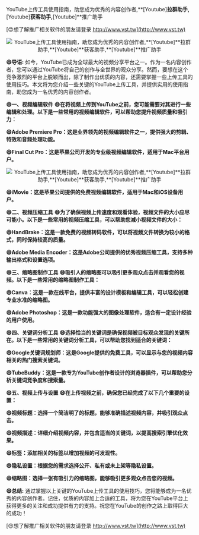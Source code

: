 YouTube上传工具使用指南，助您成为优秀的内容创作者,**[Youtube]**拉群助手,**[Youtube]**获客助手,**[Youtube]**推广助手

[😍想了解推广相关软件的朋友请登录 http://www.vst.tw](http://www.vst.tw)

 <center><img src="https://vst.tw/MP4/tuiguang/png/0.png" alt="YouTube上传工具使用指南，助您成为优秀的内容创作者,**[Youtube]**拉群助手,**[Youtube]**获客助手,**[Youtube]**推广助手"></center>

**😄导语:**
如今，YouTube已成为全球最大的视频分享平台之一。作为一名内容创作者，您可以通过YouTube将自己的创作与全世界的观众分享。然而，要想在这个竞争激烈的平台上脱颖而出，除了制作出优质的内容，还需要掌握一些上传工具的使用技巧。本文将为您介绍一些关键的YouTube上传工具，并提供实用的使用指南，助您成为一名优秀的内容创作者。

**😄一、视频编辑软件**
**😄在将视频上传到YouTube之前，您可能需要对其进行一些编辑和处理。以下是一些常用的视频编辑软件，可以帮助您提升视频质量和吸引力：**

**😄Adobe Premiere Pro：这是业界领先的视频编辑软件之一，提供强大的剪辑、特效和音频处理功能。**

**😄Final Cut Pro：这是苹果公司开发的专业级视频编辑软件，适用于Mac平台用户。**

 <center><img src="https://vst.tw/MP4/tuiguang/png/7.png" alt="YouTube上传工具使用指南，助您成为优秀的内容创作者,**[Youtube]**拉群助手,**[Youtube]**获客助手,**[Youtube]**推广助手"></center>

**😄iMovie：这是苹果公司提供的免费视频编辑软件，适用于Mac和iOS设备用户。**

**😄二、视频压缩工具**
**😄为了确保视频上传速度和观看体验，视频文件的大小应尽可能小。以下是一些常用的视频压缩工具，可以帮助您减小视频文件的大小：**

**😄HandBrake：这是一款免费的视频转码软件，可以将视频文件转换为较小的格式，同时保持较高的质量。**

**😄Adobe Media Encoder：这是Adobe公司提供的优秀视频压缩工具，支持多种输出格式和设置选项。**

**😄三、缩略图制作工具**
**😄吸引人的缩略图可以吸引更多观众点击并观看您的视频。以下是一些常用的缩略图制作工具：**

**😄Canva：这是一款在线平台，提供丰富的设计模板和编辑工具，可以轻松创建专业水准的缩略图。**

**😄Adobe Photoshop：这是一款功能强大的图像处理软件，适合有一定设计经验的用户使用。**

**😄四、关键词分析工具**
**😄选择恰当的关键词是确保视频被目标观众发现的关键所在。以下是一些常用的关键词分析工具，可以帮助您找到适合的关键词：**

**😄Google关键词规划师：这是Google提供的免费工具，可以显示与您的视频内容相关的热门搜索关键词。**

**😄TubeBuddy：这是一款专为YouTube创作者设计的浏览器插件，可以帮助您分析关键词竞争度和搜索量。**

**😄五、视频上传与设置**
**😄在上传视频之前，确保您已经完成了以下几个重要的设置：**

**😄视频标题：选择一个简洁明了的标题，能够准确描述视频内容，并吸引观众点击。**

**😄视频描述：详细介绍视频内容，并包含适当的关键词，以提高搜索引擎优化效果。**

**😄标签：添加相关的标签以增加视频的可发现性。**

**😄隐私设置：根据您的需求选择公开、私有或未上架等隐私设置。**

**😄缩略图：选择一张有吸引力的缩略图，能够吸引更多观众点击您的视频。**

**😄总结:**
通过掌握以上关键的YouTube上传工具的使用技巧，您将能够成为一名优秀的内容创作者。记住，优质的内容加上合适的工具，将为您在YouTube平台上获得更多的关注和成功提供有力的支持。祝您在YouTube的创作之路上取得巨大的成功！

[😍想了解推广相关软件的朋友请登录 http://www.vst.tw](http://www.vst.tw)



